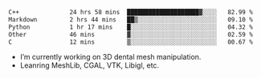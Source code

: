 <!--START_SECTION:waka-->

```txt
C++              24 hrs 58 mins  ████████████████████▓░░░░   82.99 %
Markdown         2 hrs 44 mins   ██▒░░░░░░░░░░░░░░░░░░░░░░   09.10 %
Python           1 hr 17 mins    █░░░░░░░░░░░░░░░░░░░░░░░░   04.32 %
Other            46 mins         ▓░░░░░░░░░░░░░░░░░░░░░░░░   02.59 %
C                12 mins         ▒░░░░░░░░░░░░░░░░░░░░░░░░   00.67 %
```

<!--END_SECTION:waka-->

<!--
**0x11111111/0x11111111** is a ✨ _special_ ✨ repository because its `README.md` (this file) appears on your GitHub profile.

Here are some ideas to get you started:

- 🔭 I’m currently working on ...
- 🌱 I’m currently learning ...
- 👯 I’m looking to collaborate on ...
- 🤔 I’m looking for help with ...
- 💬 Ask me about ...
- 📫 How to reach me: ...
- 😄 Pronouns: ...
- ⚡ Fun fact: ...
-->
- I’m currently working on 3D dental mesh manipulation.
- Leanring MeshLib, CGAL, VTK, Libigl, etc.
